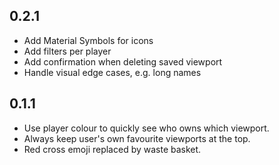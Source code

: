 ## 0.2.1

- Add Material Symbols for icons
- Add filters per player
- Add confirmation when deleting saved viewport
- Handle visual edge cases, e.g. long names

## 0.1.1

- Use player colour to quickly see who owns which viewport.
- Always keep user's own favourite viewports at the top.
- Red cross emoji replaced by waste basket.
